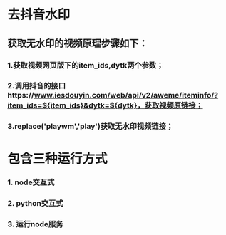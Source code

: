 # 去抖音水印

## 获取无水印的视频原理步骤如下：

### 1.获取视频网页版下的item_ids,dytk两个参数；
### 2.调用抖音的接口https://www.iesdouyin.com/web/api/v2/aweme/iteminfo/?item_ids=${item_ids}&dytk=${dytk}，获取视频原链接；
### 3.replace('playwm','play')获取无水印视频链接；

# 包含三种运行方式

### 1. node交互式
### 2. python交互式
### 3. 运行node服务

